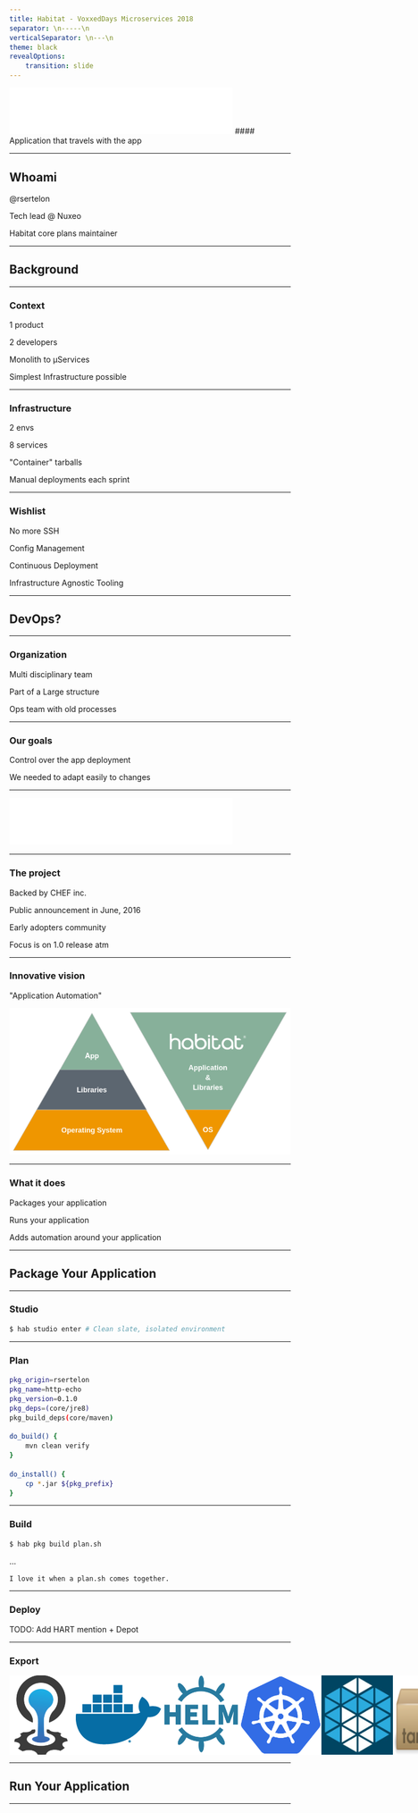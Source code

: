 ```yaml
---
title: Habitat - VoxxedDays Microservices 2018
separator: \n-----\n
verticalSeparator: \n---\n
theme: black
revealOptions:
    transition: slide
---
```


<img src="habitat.svg" width="400" style="border:none;background-color:rgb(34, 34, 34)"/>
#### Application that travels with the app

-----

## Whoami

@rsertelon

Tech lead @ Nuxeo <!-- .element: class="fragment" -->

Habitat core plans maintainer <!-- .element: class="fragment" -->

-----

## Background

---

### Context

1 product <!-- .element: class="fragment" -->

2 developers <!-- .element: class="fragment" -->

Monolith to µServices <!-- .element: class="fragment" -->

Simplest Infrastructure possible <!-- .element: class="fragment" -->

---

### Infrastructure

2 envs <!-- .element: class="fragment" -->

8 services <!-- .element: class="fragment" -->

"Container" tarballs <!-- .element: class="fragment" -->

Manual deployments each sprint <!-- .element: class="fragment" -->

---

### Wishlist

No more SSH <!-- .element: class="fragment" -->

Config Management <!-- .element: class="fragment" -->

Continuous Deployment <!-- .element: class="fragment" -->

Infrastructure Agnostic Tooling <!-- .element: class="fragment" -->

-----

## DevOps?

---

### Organization

Multi disciplinary team <!-- .element: class="fragment" -->

Part of a Large structure <!-- .element: class="fragment" -->

Ops team with old processes <!-- .element: class="fragment" -->

---

### Our goals

Control over the app deployment <!-- .element: class="fragment" -->

We needed to adapt easily to changes <!-- .element: class="fragment" -->

-----

<img src="habitat.svg" width="400" style="border:none;background-color:rgb(34, 34, 34)"/>

---

### The project

Backed by CHEF inc. <!-- .element: class="fragment" -->

Public announcement in June, 2016 <!-- .element: class="fragment" -->

Early adopters community <!-- .element: class="fragment" -->

Focus is on 1.0 release atm <!-- .element: class="fragment" -->

---

### Innovative vision

"Application Automation" <!-- .element: class="fragment" -->

<img src="habitat-pyramid.png" style="border:none;background-color:rgb(34, 34, 34)" class="fragment" />

---

### What it does

Packages your application <!-- .element: class="fragment" -->

Runs your application <!-- .element: class="fragment" -->

Adds automation around your application <!-- .element: class="fragment" -->

-----

## Package Your Application

---

### Studio

```bash
$ hab studio enter # Clean slate, isolated environment
```

---

### Plan

```bash
pkg_origin=rsertelon
pkg_name=http-echo
pkg_version=0.1.0
pkg_deps=(core/jre8)
pkg_build_deps(core/maven)

do_build() {
    mvn clean verify
}

do_install() {
    cp *.jar ${pkg_prefix}
}
```

---

### Build

```bash
$ hab pkg build plan.sh
```

... <!-- .element: class="fragment" -->

```bash
I love it when a plan.sh comes together.
```
 <!-- .element: class="fragment" -->

---

### Deploy

TODO: Add HART mention + Depot

---

 ### Export

<div style="display:flex;height:142px;justify-content:space-around">
 <img src="logo-cloud-foundry.png" style="border:none;background-color:rgb(34, 34, 34)" />
 <img src="logo-docker.png" style="border:none;background-color:rgb(34, 34, 34)" />
 <img src="logo-helm.svg" style="border:none;background-color:rgb(34, 34, 34)" />
 <img src="logo-k8s.svg" style="border:none;background-color:rgb(34, 34, 34)" />
 <img src="logo-mesos.jpg" style="border:none;background-color:rgb(34, 34, 34)" />
 <img src="logo-targz.svg" style="border:none;background-color:rgb(34, 34, 34);width:100px" />
</div>

-----

## Run Your Application

---
